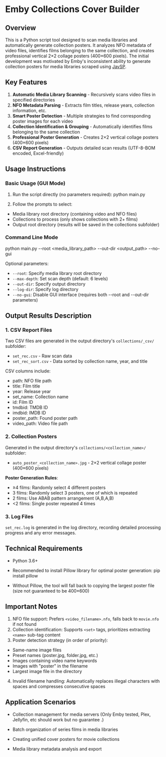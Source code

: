 # Emby Collections Cover Builder

## Overview

This is a Python script tool designed to scan media libraries and automatically generate collection posters. It analyzes NFO metadata of video files, identifies films belonging to the same collection, and creates professional vertical 2×2 collage posters (400×600 pixels).
The initial development was motivated by Emby's inconsistent ability to generate collection posters for media libraries scraped using [JavSP](https://github.com/Yuukiy/JavSP/).

## Key Features

1. **Automatic Media Library Scanning** - Recursively scans video files in specified directories
2. **NFO Metadata Parsing** - Extracts film titles, release years, collection information, etc.
3. **Smart Poster Detection** - Multiple strategies to find corresponding poster images for each video
4. **Collection Identification & Grouping** - Automatically identifies films belonging to the same collection
5. **Professional Poster Generation** - Creates 2×2 vertical collage posters (400×600 pixels)
6. **CSV Report Generation** - Outputs detailed scan results (UTF-8-BOM encoded, Excel-friendly)

## Usage Instructions

### Basic Usage (GUI Mode)

1. Run the script directly (no parameters required):
python main.py


2. Follow the prompts to select:
- Media library root directory (containing video and NFO files)
- Collections to process (only shows collections with 2+ films)
- Output root directory (results will be saved in the collections subfolder)

### Command Line Mode
python main.py --root <media_library_path> --out-dir <output_path> --no-gui

Optional parameters:
- `--root`: Specify media library root directory
- `--max-depth`: Set scan depth (default: 6 levels)
- `--out-dir`: Specify output directory
- `--log-dir`: Specify log directory
- `--no-gui`: Disable GUI interface (requires both --root and --out-dir parameters)

## Output Results Description

### 1. CSV Report Files

Two CSV files are generated in the output directory's `collections/_csv/` subfolder:

- `set_rec.csv` - Raw scan data
- `set_rec_sort.csv` - Data sorted by collection name, year, and title

CSV columns include:
- path: NFO file path
- title: Film title
- year: Release year
- set_name: Collection name
- id: Film ID
- tmdbid: TMDB ID
- imdbid: IMDB ID
- poster_path: Found poster path
- video_path: Video file path

### 2. Collection Posters

Generated in the output directory's `collections/<collection_name>/` subfolder:

- `auto_poster_<collection_name>.jpg` - 2×2 vertical collage poster (400×600 pixels)

**Poster Generation Rules**:
- ≥4 films: Randomly select 4 different posters
- 3 films: Randomly select 3 posters, one of which is repeated
- 2 films: Use ABAB pattern arrangement (A,B,A,B)
- <2 films: Single poster repeated 4 times

### 3. Log Files

`set_rec.log` is generated in the log directory, recording detailed processing progress and any error messages.

## Technical Requirements

- Python 3.6+
- Recommended to install Pillow library for optimal poster generation:
pip install pillow

- Without Pillow, the tool will fall back to copying the largest poster file (size not guaranteed to be 400×600)

## Important Notes

1. NFO file support: Prefers `<video_filename>.nfo`, falls back to `movie.nfo` if not found
2. Collection identification: Supports `<set>` tags, prioritizes extracting `<name>` sub-tag content
3. Poster detection strategy (in order of priority):
 - Same-name image files
 - Preset names (poster.jpg, folder.jpg, etc.)
 - Images containing video name keywords
 - Images with "poster" in the filename
 - Largest image file in the directory
4. Invalid filename handling: Automatically replaces illegal characters with spaces and compresses consecutive spaces

## Application Scenarios

- Collection management for media servers (Only Emby tested, Plex, Jellyfin, etc should work but no guarantee .)
- Batch organization of series films in media libraries
- Creating unified cover posters for movie collections

- Media library metadata analysis and export


